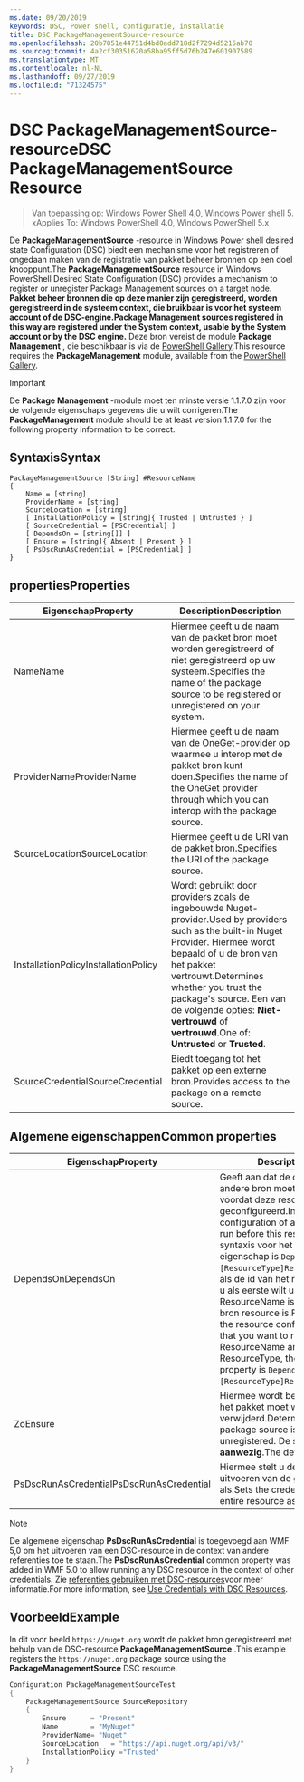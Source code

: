 ```yaml
---
ms.date: 09/20/2019
keywords: DSC, Power shell, configuratie, installatie
title: DSC PackageManagementSource-resource
ms.openlocfilehash: 20b7851e44751d4bd0add718d2f7294d5215ab70
ms.sourcegitcommit: 4a2cf30351620a58ba95ff5d76b247e601907589
ms.translationtype: MT
ms.contentlocale: nl-NL
ms.lasthandoff: 09/27/2019
ms.locfileid: "71324575"
---
```

# <a name="dsc-packagemanagementsource-resource"></a><span data-ttu-id="f124b-103">DSC PackageManagementSource-resource</span><span class="sxs-lookup"><span data-stu-id="f124b-103">DSC PackageManagementSource Resource</span></span>

> <span data-ttu-id="f124b-104">Van toepassing op: Windows Power Shell 4,0, Windows Power shell 5. x</span><span class="sxs-lookup"><span data-stu-id="f124b-104">Applies To: Windows PowerShell 4.0, Windows PowerShell 5.x</span></span>

<span data-ttu-id="f124b-105">De **PackageManagementSource** -resource in Windows Power shell desired state Configuration (DSC) biedt een mechanisme voor het registreren of ongedaan maken van de registratie van pakket beheer bronnen op een doel knooppunt.</span><span class="sxs-lookup"><span data-stu-id="f124b-105">The **PackageManagementSource** resource in Windows PowerShell Desired State Configuration (DSC) provides a mechanism to register or unregister Package Management sources on a target node.</span></span>
<span data-ttu-id="f124b-106">**Pakket beheer bronnen die op deze manier zijn geregistreerd, worden geregistreerd in de systeem context, die bruikbaar is voor het systeem account of de DSC-engine.**</span><span class="sxs-lookup"><span data-stu-id="f124b-106">**Package Management sources registered in this way are registered under the System context, usable by the System account or by the DSC engine.**</span></span> <span data-ttu-id="f124b-107">Deze bron vereist de module **Package Management** , die beschikbaar is via de [PowerShell Gallery](https://PowerShellGallery.com).</span><span class="sxs-lookup"><span data-stu-id="f124b-107">This resource requires the **PackageManagement** module, available from the [PowerShell Gallery](https://PowerShellGallery.com).</span></span>

> [!IMPORTANT]
> <span data-ttu-id="f124b-108">De **Package Management** -module moet ten minste versie 1.1.7.0 zijn voor de volgende eigenschaps gegevens die u wilt corrigeren.</span><span class="sxs-lookup"><span data-stu-id="f124b-108">The **PackageManagement** module should be at least version 1.1.7.0 for the following property information to be correct.</span></span>

## <a name="syntax"></a><span data-ttu-id="f124b-109">Syntaxis</span><span class="sxs-lookup"><span data-stu-id="f124b-109">Syntax</span></span>

```Syntax
PackageManagementSource [String] #ResourceName
{
    Name = [string]
    ProviderName = [string]
    SourceLocation = [string]
    [ InstallationPolicy = [string]{ Trusted | Untrusted } ]
    [ SourceCredential = [PSCredential] ]
    [ DependsOn = [string[]] ]
    [ Ensure = [string]{ Absent | Present } ]
    [ PsDscRunAsCredential = [PSCredential] ]
}
```

## <a name="properties"></a><span data-ttu-id="f124b-110">properties</span><span class="sxs-lookup"><span data-stu-id="f124b-110">Properties</span></span>

|<span data-ttu-id="f124b-111">Eigenschap</span><span class="sxs-lookup"><span data-stu-id="f124b-111">Property</span></span> |<span data-ttu-id="f124b-112">Description</span><span class="sxs-lookup"><span data-stu-id="f124b-112">Description</span></span> |
|---|---|
|<span data-ttu-id="f124b-113">Name</span><span class="sxs-lookup"><span data-stu-id="f124b-113">Name</span></span> |<span data-ttu-id="f124b-114">Hiermee geeft u de naam van de pakket bron moet worden geregistreerd of niet geregistreerd op uw systeem.</span><span class="sxs-lookup"><span data-stu-id="f124b-114">Specifies the name of the package source to be registered or unregistered on your system.</span></span> |
|<span data-ttu-id="f124b-115">ProviderName</span><span class="sxs-lookup"><span data-stu-id="f124b-115">ProviderName</span></span> |<span data-ttu-id="f124b-116">Hiermee geeft u de naam van de OneGet-provider op waarmee u interop met de pakket bron kunt doen.</span><span class="sxs-lookup"><span data-stu-id="f124b-116">Specifies the name of the OneGet provider through which you can interop with the package source.</span></span> |
|<span data-ttu-id="f124b-117">SourceLocation</span><span class="sxs-lookup"><span data-stu-id="f124b-117">SourceLocation</span></span> |<span data-ttu-id="f124b-118">Hiermee geeft u de URI van de pakket bron.</span><span class="sxs-lookup"><span data-stu-id="f124b-118">Specifies the URI of the package source.</span></span> |
|<span data-ttu-id="f124b-119">InstallationPolicy</span><span class="sxs-lookup"><span data-stu-id="f124b-119">InstallationPolicy</span></span> |<span data-ttu-id="f124b-120">Wordt gebruikt door providers zoals de ingebouwde Nuget-provider.</span><span class="sxs-lookup"><span data-stu-id="f124b-120">Used by providers such as the built-in Nuget Provider.</span></span> <span data-ttu-id="f124b-121">Hiermee wordt bepaald of u de bron van het pakket vertrouwt.</span><span class="sxs-lookup"><span data-stu-id="f124b-121">Determines whether you trust the package's source.</span></span> <span data-ttu-id="f124b-122">Een van de volgende opties: **Niet-vertrouwd** of **vertrouwd**.</span><span class="sxs-lookup"><span data-stu-id="f124b-122">One of: **Untrusted** or **Trusted**.</span></span> |
|<span data-ttu-id="f124b-123">SourceCredential</span><span class="sxs-lookup"><span data-stu-id="f124b-123">SourceCredential</span></span> |<span data-ttu-id="f124b-124">Biedt toegang tot het pakket op een externe bron.</span><span class="sxs-lookup"><span data-stu-id="f124b-124">Provides access to the package on a remote source.</span></span> |

## <a name="common-properties"></a><span data-ttu-id="f124b-125">Algemene eigenschappen</span><span class="sxs-lookup"><span data-stu-id="f124b-125">Common properties</span></span>

|<span data-ttu-id="f124b-126">Eigenschap</span><span class="sxs-lookup"><span data-stu-id="f124b-126">Property</span></span> |<span data-ttu-id="f124b-127">Description</span><span class="sxs-lookup"><span data-stu-id="f124b-127">Description</span></span> |
|---|---|
|<span data-ttu-id="f124b-128">DependsOn</span><span class="sxs-lookup"><span data-stu-id="f124b-128">DependsOn</span></span> |<span data-ttu-id="f124b-129">Geeft aan dat de configuratie van een andere bron moet worden uitgevoerd voordat deze resource wordt geconfigureerd.</span><span class="sxs-lookup"><span data-stu-id="f124b-129">Indicates that the configuration of another resource must run before this resource is configured.</span></span> <span data-ttu-id="f124b-130">De syntaxis voor het gebruik van deze eigenschap is `DependsOn = "[ResourceType]ResourceName"`bijvoorbeeld als de id van het resource-script blok dat u als eerste wilt uitvoeren, de naam ResourceName is en het type van de bron resource is.</span><span class="sxs-lookup"><span data-stu-id="f124b-130">For example, if the ID of the resource configuration script block that you want to run first is ResourceName and its type is ResourceType, the syntax for using this property is `DependsOn = "[ResourceType]ResourceName"`.</span></span> |
|<span data-ttu-id="f124b-131">Zo</span><span class="sxs-lookup"><span data-stu-id="f124b-131">Ensure</span></span> |<span data-ttu-id="f124b-132">Hiermee wordt bepaald of de bron van het pakket moet worden geregistreerd of verwijderd.</span><span class="sxs-lookup"><span data-stu-id="f124b-132">Determines whether the package source is to be registered or unregistered.</span></span> <span data-ttu-id="f124b-133">De standaard waarde is **aanwezig**.</span><span class="sxs-lookup"><span data-stu-id="f124b-133">The default value is **Present**.</span></span> |
|<span data-ttu-id="f124b-134">PsDscRunAsCredential</span><span class="sxs-lookup"><span data-stu-id="f124b-134">PsDscRunAsCredential</span></span> |<span data-ttu-id="f124b-135">Hiermee stelt u de referentie in voor het uitvoeren van de gehele resource als.</span><span class="sxs-lookup"><span data-stu-id="f124b-135">Sets the credential for running the entire resource as.</span></span> |

> [!NOTE]
> <span data-ttu-id="f124b-136">De algemene eigenschap **PsDscRunAsCredential** is toegevoegd aan WMF 5,0 om het uitvoeren van een DSC-resource in de context van andere referenties toe te staan.</span><span class="sxs-lookup"><span data-stu-id="f124b-136">The **PsDscRunAsCredential** common property was added in WMF 5.0 to allow running any DSC resource in the context of other credentials.</span></span> <span data-ttu-id="f124b-137">Zie [referenties gebruiken met DSC-resources](../../../configurations/runasuser.md)voor meer informatie.</span><span class="sxs-lookup"><span data-stu-id="f124b-137">For more information, see [Use Credentials with DSC Resources](../../../configurations/runasuser.md).</span></span>

## <a name="example"></a><span data-ttu-id="f124b-138">Voorbeeld</span><span class="sxs-lookup"><span data-stu-id="f124b-138">Example</span></span>

<span data-ttu-id="f124b-139">In dit voor beeld `https://nuget.org` wordt de pakket bron geregistreerd met behulp van de DSC-resource **PackageManagementSource** .</span><span class="sxs-lookup"><span data-stu-id="f124b-139">This example registers the `https://nuget.org` package source using the **PackageManagementSource** DSC resource.</span></span>

```powershell
Configuration PackageManagementSourceTest
{
    PackageManagementSource SourceRepository
    {
        Ensure      = "Present"
        Name        = "MyNuget"
        ProviderName= "Nuget"
        SourceLocation   = "https://api.nuget.org/api/v3/"
        InstallationPolicy ="Trusted"
    }
}
```